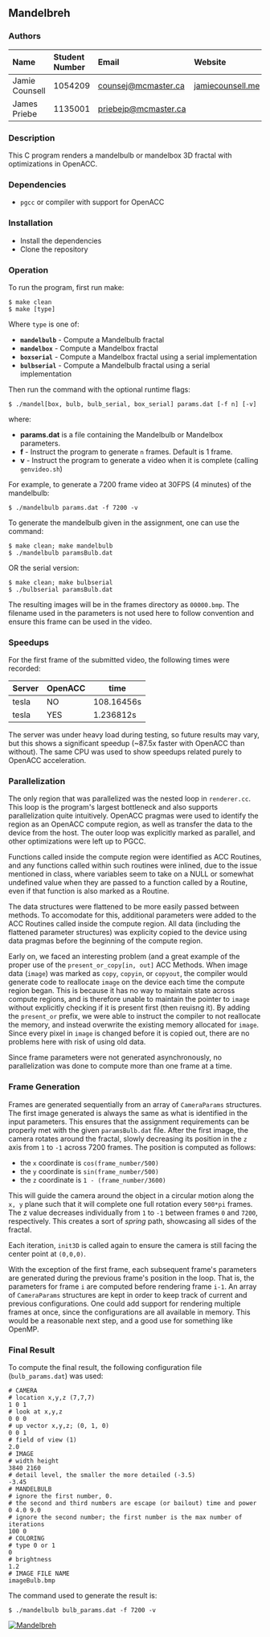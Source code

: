 ## Mandelbreh

### Authors  
  
| Name           | Student Number | Email                | Website                                      |
|:---------------|:---------------|:---------------------|:---------------------------------------------|
| Jamie Counsell | 1054209        | counsej@mcmaster.ca  | [jamiecounsell.me](http://jamiecounsell.me/) |
| James Priebe   | 1135001        | priebejp@mcmaster.ca |                                              |

### Description
This C program renders a mandelbulb or mandelbox 3D fractal with optimizations in OpenACC.

### Dependencies
- `pgcc` or compiler with support for OpenACC

### Installation
- Install the dependencies
- Clone the repository

### Operation
To run the program, first run make:

```
$ make clean
$ make [type]
```
Where `type` is one of:

* **`mandelbulb`** - Compute a Mandelbulb fractal
* **`mandelbox`** - Compute a Mandelbox fractal
* **`boxserial`** - Compute a Mandelbox fractal using a serial implementation
* **`bulbserial`** - Compute a Mandelbulb fractal using a serial implementation

Then run the command with the optional runtime flags:

```
$ ./mandel[box, bulb, bulb_serial, box_serial] params.dat [-f n] [-v]
```
where:

* **params.dat** is a file containing the Mandelbulb or Mandelbox parameters. 
* **f** - Instruct the program to generate `n` frames. Default is 1 frame.  
* **v** - Instruct the program to generate a video when it is complete (calling `genvideo.sh`)

For example, to generate a 7200 frame video at 30FPS (4 minutes) of the mandelbulb:

```
$ ./mandelbulb params.dat -f 7200 -v
```

To generate the mandelbulb given in the assignment, one can use the command:

```
$ make clean; make mandelbulb
$ ./mandelbulb paramsBulb.dat
```

OR the serial version:

```
$ make clean; make bulbserial
$ ./bulbserial paramsBulb.dat
```

The resulting images will be in the frames directory as `00000.bmp`. The filename used in the parameters is not used here to follow convention and ensure this frame can be used in the video.

### Speedups

For the first frame of the submitted video, the following times were recorded:

|Server|OpenACC|time      |
|------|-------|----------|
|tesla |NO     |108.16456s|
|tesla |YES    |1.236812s |

The server was under heavy load during testing, so future results may vary, but this shows a significant speedup (~87.5x faster with OpenACC than without). The same CPU was used to show speedups related purely to OpenACC acceleration.


### Parallelization
The only region that was parallelized was the nested loop in `renderer.cc`. This loop is the program's largest bottleneck and also supports parallelization quite intuitively. OpenACC pragmas were used to identify the region as an OpenACC compute region, as well as transfer the data to the device from the host. The outer loop was explicitly marked as parallel, and other optimizations were left up to PGCC.

Functions called inside the compute region were identified as ACC Routines, and any functions called within such routines were inlined, due to the issue mentioned in class, where variables seem to take on a NULL or somewhat undefined value when they are passed to a function called by a Routine, even if that function is also marked as a Routine.

The data structures were flattened to be more easily passed between methods. To accomodate for this, additional parameters were added to the ACC Routines called inside the compute region. All data (including the flattened parameter structures) was explicity copied to the device using data pragmas before the beginning of the compute region.

Early on, we faced an interesting problem (and a great example of the proper use of the `present_or_copy[in, out]` ACC Methods. When image data (`image`) was marked as `copy`, `copyin`, or `copyout`, the compiler would generate code to reallocate `image` on the device each time the compute region began. This is because it has no way to maintain state across compute regions, and is therefore unable to maintain the pointer to `image` without explicitly checking if it is present first (then reuisng it). By adding the `present_or` prefix, we were able to instruct the compiler to not reallocate the memory, and instead overwrite the existing memory allocated for `image`. Since every pixel in `image` is changed before it is copied out, there are no problems here with risk of using old data.

Since frame parameters were not generated asynchronously, no parallelization was done to compute more than one frame at a time.


### Frame Generation
Frames are generated sequentially from an array of `CameraParams` structures. The first image generated is always the same as what is identified in the input parameters. This ensures that the assignment requirements can be properly met with the given `paramsBulb.dat` file. After the first image, the camera rotates around the fractal, slowly decreasing its position in the `z` axis from `1` to `-1` across 7200 frames. The position is computed as follows:

* the `x` coordinate is `cos(frame_number/500)`
* the `y` coordinate is `sin(frame_number/500)`
* the `z` coordinate is `1 - (frame_number/3600)`

This will guide the camera around the object in a circular motion along the `x, y` plane such that it will complete one full rotation every `500*pi` frames. The z value decreases individually from `1` to `-1` between frames `0` and `7200`, respectively. This creates a sort of _spring_ path, showcasing all sides of the fractal.

Each iteration, `init3D` is called again to ensure the camera is still facing the center point at `(0,0,0)`.

With the exception of the first frame, each subsequent frame's parameters are generated during the previous frame's position in the loop. That is, the parameters for frame `i` are computed before rendering frame `i-1`. An array of `CameraParams` structures are kept in order to keep track of current and previous configurations. One could add support for rendering multiple frames at once, since the configurations are all available in memory. This would be a reasonable next step, and a good use for something like OpenMP.


### Final Result
To compute the final result, the following configuration file (`bulb_params.dat`) was used:

```
# CAMERA
# location x,y,z (7,7,7)
1 0 1
# look at x,y,z
0 0 0
# up vector x,y,z; (0, 1, 0)
0 0 1
# field of view (1)
2.0
# IMAGE
# width height
3840 2160
# detail level, the smaller the more detailed (-3.5)
-3.45
# MANDELBULB
# ignore the first number, 0.
# the second and third numbers are escape (or bailout) time and power
0 4.0 9.0
# ignore the second number; the first number is the max number of iterations
100 0
# COLORING
# type 0 or 1
0
# brightness
1.2
# IMAGE FILE NAME
imageBulb.bmp
```

The command used to generate the result is:

```
$ ./mandelbulb bulb_params.dat -f 7200 -v
```

[![Mandelbreh](https://img.youtube.com/vi/-M6VuRQIAAs/0.jpg)](https://www.youtube.com/watch?v=-M6VuRQIAAs)
